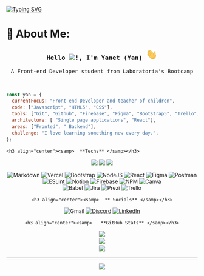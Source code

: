 [![Typing SVG](https://readme-typing-svg.herokuapp.com?color=392E01&size=26&lines=%C2%A1Hola!+coders...+Soy+Yanet+✨+✨)](https://git.io/typing-svg)
<br />
# 💫 About Me:

<h3 align="center"><samp> Hello <img src="https://github.com/TheDudeThatCode/TheDudeThatCode/blob/master/Assets/Earth.gif" width="24"/>!, I'm Yanet (Yan) <img src="https://raw.githubusercontent.com/ABSphreak/ABSphreak/master/gifs/Hi.gif" width="30">  </samp></h3>

<p align="center"> <samp> A Front-end Developer student from Laboratoria's Bootcamp </samp></p>

<br />

```javascript
const yan = {
  currentFocus: "Front end Developer and teacher of children",
  code: ["Javascript", "HTML5", "CSS"],
  tools: ["Git", "Github", "Firebase", "Figma", "Bootstrap5", "Trello", "Jira"],
  architecture: [ "Single page applications", "React"],
  areas: ["Fronted", " Backend"],
  challenge: "I love learning something new every day.",
};

```
```
<h3 align="center"><samp>  **Techs** </samp></h3>
```
<div align='center'>
<img src="https://cdn.jsdelivr.net/gh/devicons/devicon/icons/css3/css3-plain-wordmark.svg" width='30' />
  <img src="https://cdn.jsdelivr.net/gh/devicons/devicon/icons/html5/html5-plain-wordmark.svg" width='30' />
  <img src="https://cdn.jsdelivr.net/gh/devicons/devicon/icons/javascript/javascript-original.svg" width='30' />
  
  ![Markdown](https://img.shields.io/badge/markdown-%23000000.svg?style=flat-square&logo=markdown&logoColor=white)
  ![Vercel](https://img.shields.io/badge/vercel-%23000000.svg?style=flat-square&logo=vercel&logoColor=white) 
  ![Bootstrap](https://img.shields.io/badge/bootstrap-%23563D7C.svg?style=flat-square&logo=bootstrap&logoColor=white)
  ![NodeJS](https://img.shields.io/badge/node.js-6DA55F?style=flat-square&logo=node.js&logoColor=white) 
  ![React](https://img.shields.io/badge/react-%2320232a.svg?style=flat-square&logo=react&logoColor=%2361DAFB)
  ![Figma](https://img.shields.io/badge/figma-%23F24E1E.svg?style=flat-square&logo=figma&logoColor=white) 
  ![Postman](https://img.shields.io/badge/Postman-FF6C37?style=flat-square&logo=postman&logoColor=white) 
  ![ESLint](https://img.shields.io/badge/ESLint-4B3263?style=flat-square&logo=eslint&logoColor=white) 
  ![Notion](https://img.shields.io/badge/Notion-%23000000.svg?style=flat-square&logo=notion&logoColor=white)
  ![Firebase](https://img.shields.io/badge/firebase-%23039BE5.svg?style=flat-the-badge&logo=firebase)
 ![NPM](https://img.shields.io/badge/NPM-%23000000.svg?style=flat-the-badge&logo=npm&logoColor=white) 
 ![Canva](https://img.shields.io/badge/Canva-%2300C4CC.svg?style=flat-the-badge&logo=Canva&logoColor=white) 	
 ![Babel](https://img.shields.io/badge/Babel-F9DC3e?style=flat-the-badge&logo=babel&logoColor=black) 
 ![Jira](https://img.shields.io/badge/jira-%230A0FFF.svg?style=flat-the-badge&logo=jira&logoColor=white) 
 ![Prezi](https://img.shields.io/badge/Prezi-%23000000.svg?style=flat-the-badge&logo=Prezi&logoColor=white) 
 ![Trello](https://img.shields.io/badge/Trello-%23026AA7.svg?style=flat-the-badge&logo=Trello&logoColor=white)

```
<h3 align="center"><samp>  ** Socials** </samp></h3>
```
![Gmail](https://img.shields.io/badge/-Gmail-EA4335?style=flat-square&logo=Gmail&logoColor=white)
[![Discord](https://img.shields.io/badge/Discord-%237289DA.svg?logo=discord&logoColor=white)](https://discord.gg/yan1178) 
[![LinkedIn](https://img.shields.io/badge/LinkedIn-%230077B5.svg?logo=linkedin&logoColor=white)](https://linkedin.com/in/yanettr) 

```
<h3 align="center"><samp>   **GitHub Stats** </samp></h3>
```
![](https://github-readme-stats.vercel.app/api/top-langs/?username=Yanettr&theme=city_light&hide_border=false&include_all_commits=false&count_private=false&layout=compact)<br />
![](https://github-readme-stats.vercel.app/api?username=Yanettr&theme=city_light&hide_border=false&include_all_commits=false&count_private=false)<br/>
![](https://github-readme-streak-stats.herokuapp.com/?user=Yanettr&theme=city_light&hide_border=false)<br/>


---
[![](https://visitcount.itsvg.in/api?id=Yanettr&icon=0&color=0)](https://visitcount.itsvg.in)



